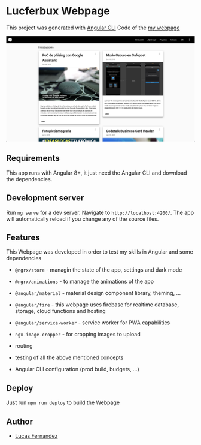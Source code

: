 # Lucferbux Webpage

This project was generated with [Angular CLI](https://github.com/angular/angular-cli)
Code of the [my webpage](https://lucferbux.dev/introduction)

![intro](meta/intro.png)

## Requirements

This app runs with Angular 8+, it just need the Angular CLI and download the dependencies.

## Development server

Run `ng serve` for a dev server. Navigate to `http://localhost:4200/`. The app will automatically reload if you change any of the source files.

## Features

This Webpage was developed in order to test my skills in Angular and some dependencies

- `@ngrx/store` - managin the state of the app, settings and dark mode
- `@ngrx/animations` - to manage the animations of the app
- `@angular/material` - material design component library, theming, ...
- `@angular/fire` - this webpage uses firebase for realtime database, storage, cloud functions and hosting
- `@angular/service-worker` - service worker for PWA capabilities
- `ngx-image-cropper` - for cropping images to upload

- routing
- testing of all the above mentioned concepts
- Angular CLI configuration (prod build, budgets, ...)

## Deploy

Just run `npm run deploy` to build the Webpage

## Author

* [Lucas Fernandez](https://twitter.com/lucferbux)
